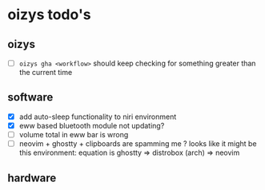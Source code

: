 # oizys todo's

## oizys

- [ ] `oizys gha <workflow>` should keep checking for something greater than the current time

## software

- [x] add auto-sleep functionality to niri environment
- [x] eww based bluetooth module not updating?
- [ ] volume total in eww bar is wrong
- [ ] neovim + ghostty + clipboards are spamming me ?
      looks like it might be this environment: equation is ghostty => distrobox (arch) => neovim

## hardware

<!-- generated with <3 by daylinmorgan/todo -->
